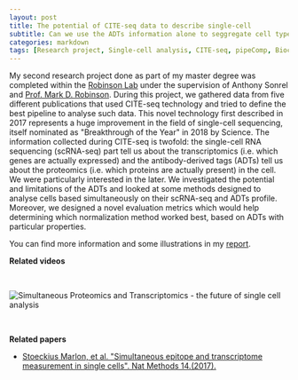 ```yaml
---
layout: post
title: The potential of CITE-seq data to describe single-cell
subtitle: Can we use the ADTs information alone to seggregate cell types?
categories: markdown
tags: [Research project, Single-cell analysis, CITE-seq, pipeComp, Bioconductor, R]
---
```


My second research project done as part of my master degree was completed within the [Robinson Lab](https://www.mls.uzh.ch/en/research/robinson) under the supervision of Anthony Sonrel and [Prof. Mark D. Robinson](https://www.mls.uzh.ch/en/research/robinson/professor-robinson.html). During this project, we gathered data from five different publications that used CITE-seq technology and tried to define the best pipeline to analyse such data. This novel technology first described in 2017 represents a huge improvement in the field of single-cell sequencing, itself nominated as "Breakthrough of the Year" in 2018 by Science. The information collected during CITE-seq is twofold: the single-cell RNA sequencing (scRNA-seq) part tell us about the transcriptomics (i.e. which genes are actually expressed) and the antibody-derived tags (ADTs) tell us about the proteomics (i.e. which proteins are actually present) in the cell. We were particularly interested in the later. We investigated the potential and limitations of the ADTs and looked at some methods designed to analyse cells based simultaneously on their scRNA-seq and ADTs profile. Moreover, we designed a novel evaluation metrics which would help determining which normalization method worked best, based on ADTs with particular properties.

You can find more information and some illustrations in my <a href="https://johaab.github.io/assets/pdf/robinsonlab_report.pdf" target="_blank">report</a>.
<br>

**Related videos**

<br>

![Simultaneous Proteomics and Transcriptomics - the future of single cell analysis](https://www.youtube.com/watch?v=EsyOjkFrr34&t=304s)

<br>

**Related papers**

- [Stoeckius Marlon, et al. "Simultaneous epitope and transcriptome measurement in single cells". Nat Methods 14.(2017).](https://www.nature.com/articles/nmeth.4380)